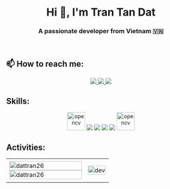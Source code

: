 
<h1 align="center">Hi 👋, I'm Tran Tan Dat</h1>
<p align="center">
  <h3 align="center">A passionate developer from Vietnam 🇻🇳 </h3>
</p>




<br />

## 📫 How to reach me:


<p align="center">
  
    
  <a href="https://www.facebook.com/datvuive.26" alt="Facebook">
    <img src="https://img.icons8.com/fluent/48/000000/facebook-new.png" target="_blank" />
  </a> 
  <a href="https://github.com/DatTran26" alt="Github">
    <img src="https://img.icons8.com/fluent/48/000000/github.png"/>
  </a> 
  <a href="https://www.youtube.com/channel/UCnuBw9DUeNbhHtdVMs1D0kQ" alt="Youtube channel" target="_blank" >
    <img src="https://img.icons8.com/fluent/48/000000/youtube-play.png"/>
  </a>
 
</p>

## Skills:
<p align="center">
<!--   <img src="https://www.vectorlogo.zone/logos/opencv/opencv-icon.svg" alt="opencv" width="48" height="48"/>  -->
<!--   <img src="https://img.icons8.com/color/48/000000/microsoft-sql-server.png"/> -->
<!--   <img src="https://img.icons8.com/color/48/000000/mysql-logo.png"/>
  <img src="https://img.icons8.com/?size=512&id=l75OEUJkPAk4&format=png" alt="opencv" width="48" height="48"/>
  <img src="https://img.icons8.com/color/48/000000/mongodb.png"/>
  <img src="https://img.icons8.com/fluent/48/000000/matlab.png"/> -->
  <img src="https://img.icons8.com/?size=512&id=l75OEUJkPAk4&format=png" alt="opencv" width="48" height="48"/>
  <img src="https://img.icons8.com/color/48/000000/git.png"/>
  <img src="https://img.icons8.com/color/48/000000/github-2.png"/>
  <img src="https://img.icons8.com/color/48/000000/visual-studio-code-2019.png"/>
  <img src="https://img.icons8.com/color/48/null/visual-studio--v2.png"/>
  <img src="https://img.icons8.com/?size=512&id=shQTXiDQiQVR&format=png"alt="opencv" width="48" height="48"/>
<!--   <img src="https://img.icons8.com/dusk/48/000000/anaconda.png"/>
  <img src="https://img.icons8.com/fluent/48/000000/spyder-ide.png"/>
  <img src="https://img.icons8.com/color/48/000000/trello.png"/> -->
</p>

## Activities:

<table style="width:100%;">
  <tr>
    <td>
      <img src="https://github-readme-stats.vercel.app/api/top-langs/?username=dattran26&bg_color=FFFFFF00&text_color=179fa3&layout=compact&hide=CSS&langs_count=10&custom_title=Top%20ngôn%20ngữ%20được%20dùng" alt="dattran26" width="100%"/>
      <img src="https://github-readme-stats.vercel.app/api?username=dattran26&bg_color=FFFFFF00&text_color=179fa3&show_icons=true&count_private=true&include_all_commits=true&custom_title=Hoạt%20động%20trên%20Github" alt="dattran26" width="100%"/>
    </td>
    <td>
      <p align="center"> 
        <img src="https://cdn.dribbble.com/users/1059583/screenshots/4171367/coding-freak.gif" alt="dev" width="100%"/>
      </p>
    </td>
  </tr>
</table>
